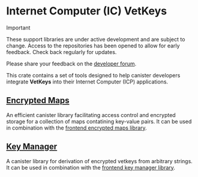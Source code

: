 # Internet Computer (IC) VetKeys

> [!IMPORTANT]
> These support libraries are under active development and are subject to change. Access to the repositories has been opened to allow for early feedback. Check back regularly for updates.
>
> Please share your feedback on the [developer forum](https://forum.dfinity.org/t/threshold-key-derivation-privacy-on-the-ic/16560/179).

This crate contains a set of tools designed to help canister developers integrate **VetKeys** into their Internet Computer (ICP) applications.

## [Encrypted Maps](./src/encrypted_maps/README.md)
An efficient canister library facilitating access control and encrypted storage for a collection of maps contatining key-value pairs. It can be used in combination with the [frontend encrypted maps library](https://github.com/dfinity/vetkd-devkit/blob/main/frontend/ic_vetkeys/src/encrypted_maps/README.md).

## [Key Manager](./src/key_manager/README.md)
A canister library for derivation of encrypted vetkeys from arbitrary strings. It can be used in combination with the [frontend key manager library](https://github.com/dfinity/vetkd-devkit/blob/main/frontend/ic_vetkeys/src/encrypted_maps/README.md).

